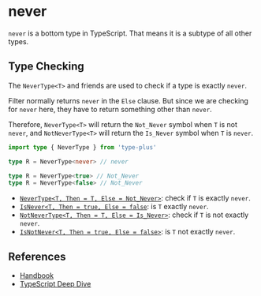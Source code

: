 # never

`never` is a bottom type in TypeScript.
That means it is a subtype of all other types.

## Type Checking

The `NeverType<T>` and friends are used to check if a type is exactly `never`.

Filter normally returns `never` in the `Else` clause.
But since we are checking for `never` here,
they have to return something other than `never`.

Therefore, `NeverType<T>` will return the `Not_Never` symbol when `T` is not `never`,
and `NotNeverType<T>` will return the `Is_Never` symbol when `T` is `never`.

```ts
import type { NeverType } from 'type-plus'

type R = NeverType<never> // never

type R = NeverType<true> // Not_Never
type R = NeverType<false> // Not_Never
```

- [`NeverType<T, Then = T, Else = Not_Never>`](never_type.ts#L16): check if `T` is exactly `never`.
- [`IsNever<T, Then = true, Else = false`](never_type.ts#L50): is `T` exactly `never`.
- [`NotNeverType<T, Then = T, Else = Is_Never>`](never_type.ts#L35): check if `T` is not exactly `never`.
- [`IsNotNever<T, Then = true, Else = false>`](never_type.ts#L65): is `T` not exactly `never`.

## References

- [Handbook]
- [TypeScript Deep Dive][deep_dive]

[deep_dive]: https://basarat.gitbook.io/typescript/type-system/never
[handbook]: https://www.typescriptlang.org/docs/handbook/2/functions.html#never
